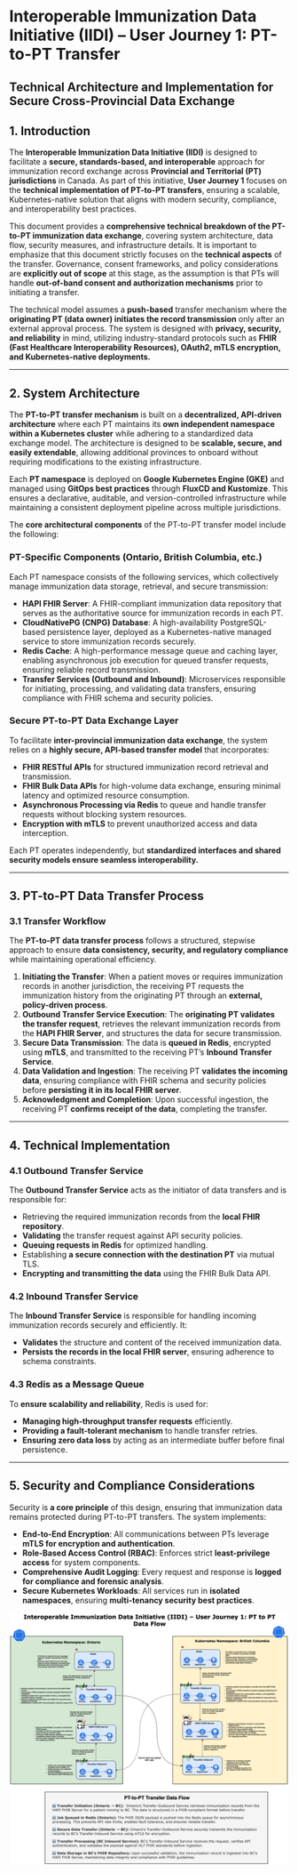 # **Interoperable Immunization Data Initiative (IIDI) – User Journey 1: PT-to-PT Transfer**

## **Technical Architecture and Implementation for Secure Cross-Provincial Data Exchange**

## **1. Introduction**

The **Interoperable Immunization Data Initiative (IIDI)** is designed to facilitate a **secure, standards-based, and interoperable** approach for immunization record exchange across **Provincial and Territorial (PT) jurisdictions** in Canada. As part of this initiative, **User Journey 1** focuses on the **technical implementation of PT-to-PT transfers**, ensuring a scalable, Kubernetes-native solution that aligns with modern security, compliance, and interoperability best practices.

This document provides a **comprehensive technical breakdown of the PT-to-PT immunization data exchange**, covering system architecture, data flow, security measures, and infrastructure details. It is important to emphasize that this document strictly focuses on the **technical aspects** of the transfer. Governance, consent frameworks, and policy considerations are **explicitly out of scope** at this stage, as the assumption is that PTs will handle **out-of-band consent and authorization mechanisms** prior to initiating a transfer.

The technical model assumes a **push-based** transfer mechanism where the **originating PT (data owner) initiates the record transmission** only after an external approval process. The system is designed with **privacy, security, and reliability** in mind, utilizing industry-standard protocols such as **FHIR (Fast Healthcare Interoperability Resources), OAuth2, mTLS encryption, and Kubernetes-native deployments.**

---

## **2. System Architecture**

The **PT-to-PT transfer mechanism** is built on a **decentralized, API-driven architecture** where each PT maintains its **own independent namespace within a Kubernetes cluster** while adhering to a standardized data exchange model. The architecture is designed to be **scalable, secure, and easily extendable**, allowing additional provinces to onboard without requiring modifications to the existing infrastructure.

Each **PT namespace** is deployed on **Google Kubernetes Engine (GKE)** and managed using **GitOps best practices** through **FluxCD and Kustomize**. This ensures a declarative, auditable, and version-controlled infrastructure while maintaining a consistent deployment pipeline across multiple jurisdictions.

The **core architectural components** of the PT-to-PT transfer model include the following:

### **PT-Specific Components (Ontario, British Columbia, etc.)**

Each PT namespace consists of the following services, which collectively manage immunization data storage, retrieval, and secure transmission:

- **HAPI FHIR Server**: A FHIR-compliant immunization data repository that serves as the authoritative source for immunization records in each PT.
- **CloudNativePG (CNPG) Database**: A high-availability PostgreSQL-based persistence layer, deployed as a Kubernetes-native managed service to store immunization records securely.
- **Redis Cache**: A high-performance message queue and caching layer, enabling asynchronous job execution for queued transfer requests, ensuring reliable record transmission.
- **Transfer Services (Outbound and Inbound)**: Microservices responsible for initiating, processing, and validating data transfers, ensuring compliance with FHIR schema and security policies.

### **Secure PT-to-PT Data Exchange Layer**

To facilitate **inter-provincial immunization data exchange**, the system relies on a **highly secure, API-based transfer model** that incorporates:

- **FHIR RESTful APIs** for structured immunization record retrieval and transmission.
- **FHIR Bulk Data APIs** for high-volume data exchange, ensuring minimal latency and optimized resource consumption.
- **Asynchronous Processing via Redis** to queue and handle transfer requests without blocking system resources.
- **Encryption with mTLS** to prevent unauthorized access and data interception.

Each PT operates independently, but **standardized interfaces and shared security models ensure seamless interoperability.**

---

## **3. PT-to-PT Data Transfer Process**

### **3.1 Transfer Workflow**

The **PT-to-PT data transfer process** follows a structured, stepwise approach to ensure **data consistency, security, and regulatory compliance** while maintaining operational efficiency.

1. **Initiating the Transfer**: When a patient moves or requires immunization records in another jurisdiction, the receiving PT requests the immunization history from the originating PT through an **external, policy-driven process**.
2. **Outbound Transfer Service Execution**: The **originating PT validates the transfer request**, retrieves the relevant immunization records from the **HAPI FHIR Server**, and structures the data for secure transmission.
3. **Secure Data Transmission**: The data is **queued in Redis**, encrypted using **mTLS**, and transmitted to the receiving PT’s **Inbound Transfer Service**.
4. **Data Validation and Ingestion**: The receiving PT **validates the incoming data**, ensuring compliance with FHIR schema and security policies before **persisting it in its local FHIR server**.
5. **Acknowledgment and Completion**: Upon successful ingestion, the receiving PT **confirms receipt of the data**, completing the transfer.

---

## **4. Technical Implementation**

### **4.1 Outbound Transfer Service**

The **Outbound Transfer Service** acts as the initiator of data transfers and is responsible for:

- Retrieving the required immunization records from the **local FHIR repository**.
- **Validating** the transfer request against API security policies.
- **Queuing requests in Redis** for optimized handling.
- Establishing **a secure connection with the destination PT** via mutual TLS.
- **Encrypting and transmitting the data** using the FHIR Bulk Data API.

### **4.2 Inbound Transfer Service**

The **Inbound Transfer Service** is responsible for handling incoming immunization records securely and efficiently. It:

- **Validates** the structure and content of the received immunization data.
- **Persists the records in the local FHIR server**, ensuring adherence to schema constraints.

### **4.3 Redis as a Message Queue**

To **ensure scalability and reliability**, Redis is used for:

- **Managing high-throughput transfer requests** efficiently.
- **Providing a fault-tolerant mechanism** to handle transfer retries.
- **Ensuring zero data loss** by acting as an intermediate buffer before final persistence.

---

## **5. Security and Compliance Considerations**

Security is **a core principle** of this design, ensuring that immunization data remains protected during PT-to-PT transfers. The system implements:

- **End-to-End Encryption**: All communications between PTs leverage **mTLS for encryption and authentication**.
- **Role-Based Access Control (RBAC)**: Enforces strict **least-privilege access** for system components.
- **Comprehensive Audit Logging**: Every request and response is **logged for compliance and forensic analysis**.
- **Secure Kubernetes Workloads**: All services run in **isolated namespaces**, ensuring **multi-tenancy security best practices**.

![User Journey 1](./User-Journey-1.png)

